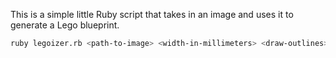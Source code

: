 This is a simple little Ruby script that takes in an image and uses it to generate a Lego blueprint.

``` sh
ruby legoizer.rb <path-to-image> <width-in-millimeters> <draw-outlines>
```
